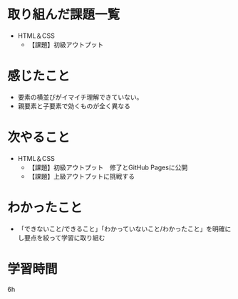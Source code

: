 # 取り組んだ課題一覧
- HTML＆CSS
    - 【課題】初級アウトプット

# 感じたこと
- 要素の横並びがイマイチ理解できていない。
- 親要素と子要素で効くものが全く異なる

# 次やること 
- HTML＆CSS
    - 【課題】初級アウトプット　修了とGitHub Pagesに公開
    - 【課題】上級アウトプットに挑戦する

# わかったこと
- 「できないこと/できること」「わかっていないこと/わかったこと」を明確にし要点を絞って学習に取り組む

# 学習時間
 6h